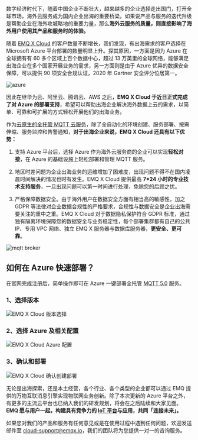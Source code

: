 数字经济时代下，随着中国企业不断壮大，越来越多的企业选择走出国门，打开全球市场，海外云服务成为国内企业出海的重要桥梁。如果说产品与服务的迭代升级是帮助企业在海外攻城略地的重要力量，那么**海外云服务的质量，则直接影响了海外用户使用其产品和服务时的体验。**

随着 [EMQ X Cloud](https://cloud.emqx.cn) 的客户数量不断增长，我们发现，有出海需求的客户选择在 Microsoft Azure  平台部署的数量明显上升。探其原因，一方面是因为 Azure 在全球拥有有 60 多个区域上百个数据中心，超过 13  万英里的全球网络，能够满足出海企业在多个国家开展业务的需求，另一方面则是由于 Azure 优异的数据安全保障，可以提供 90  项安全合规认证，2020 年 Gartner 安全评分位居第一。

![azure](https://static.emqx.net/images/8e7cc5deac3dd66140bc6a9e13ff0d8c.png)

因此在继华为云、阿里云、腾讯云、AWS 之后，**EMQ X Cloud 于近日正式完成了对 Azure 的部署支持**，希望可以帮助出海企业解决海外数据上云的需求，以简单、可靠和可扩展的方式轻松开展他们的出海业务。

作为[云原生的全托管 MQTT 云服务](https://cloud.emqx.cn)，除了全自动化的环境创建、服务部署、按需伸缩、服务监控和告警通知，**对于出海企业来说，EMQ X Cloud 还具有以下优势：**

1. 支持 Azure 平台后，选择 Azure 作为海外云服务商的企业可以实现**轻松对接**，在 Azure 的基础设施上轻松部署和管理 MQTT 服务。

2. 地区时差问题为企业出海业务的运维增加了困难度，出现问题不得不在国内凌晨时间解决的情况也时有发生。EMQ X Cloud 提供最高 **7\*24 小时的专业技术支持服务**，一旦出现问题可以第一时间进行处理，免除您的后顾之忧。

3. 严格保障数据安全。由于海外用户在数据安全方面有相当高的敏感性，加之 GDPR 等法律对企业数据合规性的严格要求，合规性与数据安全是企业出海需要关注的重中之重。EMQ X Cloud 对于数据隐私保护符合  GDPR 标准，通过独有隔离环境保障您的数据安全与业务稳定性，每个部署集群都有自己的公共 IP、专用 VPC 网络、独立 EMQ X  服务器与数据库服务器，**更安全、更可靠**。

![mqtt broker](https://static.emqx.net/images/4e310f441686b13fd19e6ed448f75e33.png)


## 如何在 Azure 快速部署？

在官网完成注册后，简单操作即可在 Azure 一键部署全托管 [MQTT 5.0](https://www.emqx.com/zh/mqtt/mqtt5) 服务。

### 1、选择版本

![EMQ X Cloud 版本选择](https://static.emqx.net/images/9303b8689037380645ebf5e426f21427.png)

### 2、选择 Azure 及相关配置

![EMQ X Cloud Azure 配置](https://static.emqx.net/images/4384b271688443fd8a5460ca27f6e650.png)

### 3、确认和部署

![EMQ X Cloud 确认创建部署](https://static.emqx.net/images/e85161968486c59f520dbec9ed01023d.png)

无论是出海探索，还是本土经营，各个行业、各个类型的企业都可以通过 EMQ 提供的万物互联消息引擎实现物联网业务创新。除了本次更新的 Azure 平台之外，有更多的主流云平台也已纳入我们的研发规划，将会在之后陆续和大家见面。**EMQ 愿与用户一起，构建具有竞争力的 [IoT 平台](https://www.emqx.com/zh/products/emqx)与应用，共同「连接未来」。**

如果您对我们的产品和服务有任何意见或是在使用过程中遇到任何问题，欢迎发送邮件至 [cloud-support@emqx.io](mailto:cloud-support@emqx.io)，我们的团队将为您提供一对一的咨询服务。
